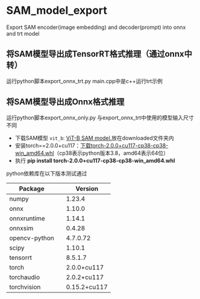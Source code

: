 # SAM_model_export
Export SAM encoder(image embedding) and decoder(prompt) into onnx and trt model

## 将SAM模型导出成TensorRT格式推理（通过onnx中转）
运行python脚本export_onnx_trt.py
main.cpp中是c++运行trt示例

## 将SAM模型导出成Onnx格式推理
运行python脚本export_onnx_only.py
与export_onnx_trt中使用的模型输入尺寸不同

- 下载SAM模型 `vit_b`: [ViT-B SAM model.](https://dl.fbaipublicfiles.com/segment_anything/sam_vit_b_01ec64.pth)放在downloaded文件夹内
- 安装torch==2.0.0+cu117：[下载torch-2.0.0+cu117-cp38-cp38-win_amd64.whl](https://download.pytorch.org/whl/torch_stable.html)（cp38表示python版本3.8，amd64表示64位）
- 执行 **pip install torch-2.0.0+cu117-cp38-cp38-win_amd64.whl**

python依赖库在以下版本测试通过

| Package                     |     | Version                                                                             |
| -------------------------------|---- | ----------------------------------------------------------------------------------- |
| numpy                |   |  1.23.4
| onnx                 |   |  1.10.0
| onnxruntime          |   |  1.14.1
| onnxsim              |   |  0.4.28
| opencv-python        |   |  4.7.0.72
| scipy                |   |  1.10.1
| tensorrt             |   |  8.5.1.7
| torch                |   |  2.0.0+cu117
| torchaudio           |   |  2.0.2+cu117
| torchvision          |   |  0.15.2+cu117